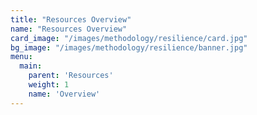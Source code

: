 ```yaml
---
title: "Resources Overview"
name: "Resources Overview"
card_image: "/images/methodology/resilience/card.jpg"
bg_image: "/images/methodology/resilience/banner.jpg"
menu:
  main:
    parent: 'Resources'
    weight: 1
    name: 'Overview'
---
```


